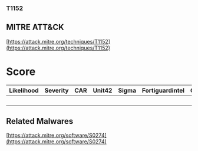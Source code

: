 
### T1152
## MITRE ATT&CK
[https://attack.mitre.org/techniques/T1152](https://attack.mitre.org/techniques/T1152)

# Score

| Likelihood | Severity | CAR | Unit42 | Sigma | Fortiguardintel | Groups | Malwares | Tools |
| ---------- | -------- | --- | ------ | ----- | --------------- | ---  | --- | --- |
 |   |   |   |   |   |   |   | 1 |   |



## Related Malwares

[https://attack.mitre.org/software/S0274](https://attack.mitre.org/software/S0274)
[]()
